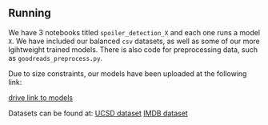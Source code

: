 ## Running

We have 3 notebooks titled `spoiler_detection_X` and each one runs a model `X`. We have included our balanced `csv` datasets, as well as some of our more lgihtweight trained models. There is also code for preprocessing data, such as `goodreads_preprocess.py`.

Due to size constraints, our models have been uploaded at the following link:

[drive link to models](https://drive.google.com/drive/folders/1AKaVwOqGmmMlvX0ssey8c9HNTXIugOW3?usp=sharing)
 
Datasets can be found at:
[UCSD dataset](https://sites.google.com/eng.ucsd.edu/ucsdbookgraph/reviews)
[IMDB dataset](https://www.kaggle.com/datasets/rmisra/imdb-spoiler-dataset)
